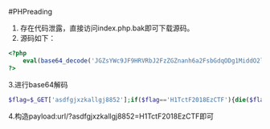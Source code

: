 #PHPreading
1. 存在代码泄露，直接访问index.php.bak即可下载源码。
2. 源码如下：
```php
<?php 
	eval(base64_decode('JGZsYWc9JF9HRVRbJ2FzZGZnanh6a2FsbGdqODg1MiddO2lmKCRmbGFnPT0nSDFUY3RGMjAxOEV6Q1RGJyl7ZGllKCRmbGFnKTt9ZGllKCdlbW1tbScpOw=='))
?>
```
3.进行base64解码
```php
$flag=$_GET['asdfgjxzkallgj8852'];if($flag=='H1TctF2018EzCTF'){die($flag);}die('emmmm');
```
4.构造payload:url/?asdfgjxzkallgj8852=H1TctF2018EzCTF即可
